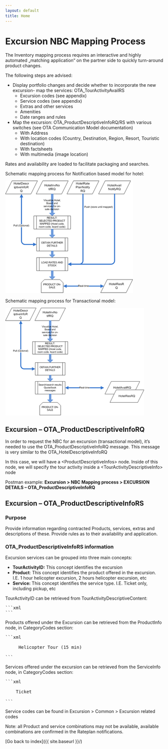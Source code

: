```yaml
---
layout: default
title: Home
---
```


# Excursion NBC Mapping Process

The Inventory mapping process requires an interactive and highly automated „matching application“ on the partner side to quickly turn-around product changes.

The following steps are advised:

- Display portfolio changes and decide whether to incorporate the new excursion- map the services: OTA_TourActivityAvailRS
  - Excursion codes (see appendix)
  - Service codes (see appendix)
  - Extras and other services
  - Amenities
  - Date ranges and rules
- Map the excursion: OTA_ProductDescriptiveInfoRQ/RS with various switches (see OTA Communication Model documentation)
  - With Address
  - With location codes (Country, Destination, Region, Resort, Touristic destination)
  - With factsheets
  - With multimedia (image location)

Rates and availability are loaded to facilitate packaging and searches.

Schematic mapping process for Notification based model for hotel:

![Mapping notification process diagram](./XA_Common_Pictures/XA_NBC_Mapping_Graphic1.png)

Schematic mapping process for Transactional model:

![Mapping transactional process diagram](./XA_Common_Pictures/XA_NBC_Mapping_Graphic2.png)

## Excursion – OTA_ProductDescriptiveInfoRQ

In order to request the NBC for an excursion (transactional model), it’s needed to use the OTA_ProductDescriptiveInfoRQ message. This message is very similar to the OTA_HotelDescriptiveInfoRQ

In this case, we will have a &lt;ProductDescriptiveInfos&gt; node. Inside of this node, we will specify the tour activity inside a &lt;TourActivityDescriptiveInfo&gt; node

Postman example:
**Excursion > NBC Mapping process > EXCURSION DETAILS – OTA_ProductDescriptiveInfoRQ**

## Excursion – OTA_ProductDescriptiveInfoRS

### **Purpose**

Provide information regarding contracted Products, services, extras and descriptions of these. Provide rules as to their availability and application.

### **OTA_ProductDescriptiveInfoRS information**

Excursion services can be grouped into three main concepts:

- **TourActivityID:** This concept identifies the excursion
- **Product**: This concept identifies the product offered in the excursion. I.E. 1 hour helicopter excursion, 2 hours helicopter excursion, etc
- **Service:** This concept identifies the service type. I.E. Ticket only, including pickup, etc

TourActivityID can be retrieved from TourActivityDescriptiveContent:

<pre>```xml
<TourActivityDescriptiveContent TourActivityID="XAEDXB92QK" TourActivityName="Helicopter Tour Atlantis" RPH="1">```</pre>

Products offered under the Excursion can be retrieved from the ProductInfo node, in CategoryCodes section:

<pre>
```xml
<ProductInfo Code="TH000150" CodeDetail="Helicopter Tour (15 min)">
	<DescriptiveText> Helicopter Tour (15 min)</DescriptiveText>
</ProductInfo>
```
</pre>

Services offered under the excursion can be retrieved from the ServiceInfo node, in CategoryCodes section:
<pre>```xml
<ServiceInfoInfo Code="TIC" CodeDetail="Ticket only">
	<DescriptiveText>Ticket</DescriptiveText>
</ServiceInfoInfo>
```
</pre>

Service codes can be found in Excursion > Common > Excursion related codes

Note: all Product and service combinations may not be available, available combinations are confirmed in the Rateplan notifications.


[Go back to index]({{ site.baseurl }}/)

